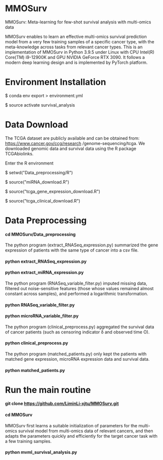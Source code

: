 # MMOSurv

MMOSurv: Meta-learning for few-shot survival analysis with multi-omics data

MMOSurv enables to learn an effective multi-omics survival prediction model from a very few training samples of a specific cancer type, with the meta-knowledge across tasks from relevant cancer types. This is an implementation of MMOSurv in Python 3.9.5 under Linux with CPU Intel(R) Core(TM) i9-12900K and GPU NVIDIA GeForce RTX 3090. It follows a modern deep learning design and is implemented by PyTorch platform.

# Environment Installation

$ conda env export > environment.yml

$ source activate survival_analysis

# Data Download

The TCGA dataset are publicly available and can be obtained from: https://www.cancer.gov/ccg/research /genome-sequencing/tcga.  We downloaded genomic data and survival data using the R package TCGAbiolinks.

Enter the R environment

$ setwd("Data_preprocessing/R")

$ source("miRNA_download.R")

$ source("tcga_gene_expression_download.R")

$ source("tcga_clinical_download.R")

# Data Preprocessing

#### cd MMOSurv/Data_preprocessing

The python program (extract_RNASeq_expression.py) summarized the gene expression of patients with the same type of cancer into a csv file. 

#### python extract_RNASeq_expression.py

#### python extract_miRNA_expression.py

The python program (RNASeq_variable_filter.py) imputed missing data, filtered out noise-sensitive features (those whose values ​​remained almost constant across samples), and performed a logarithmic transformation.

#### python RNASeq_variable_filter.py

#### python microRNA_variable_filter.py

The python program (clinical_preprocess.py)  aggregated the survival data of cancer patients (such as censoring indicator δ and observed time O).

#### python clinical_preprocess.py

The python program (matched_patients.py) only kept the patients with matched gene expression, microRNA expression data and survival data.

#### python matched_patients.py

# Run the main routine

#### git clone https://github.com/LiminLi-xjtu/MMOSurv.git

#### cd MMOSurv

MMOSurv first learns a suitable initialization of parameters for the multi-omics survival model from multi-omics data of relevant cancers, and then adapts the parameters quickly and efficiently for the target cancer task with a few training samples.

#### python mvml_survival_analysis.py
